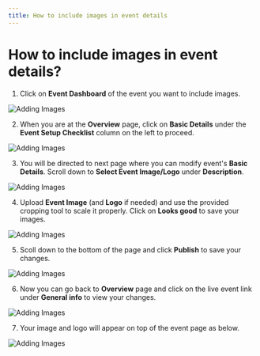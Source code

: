 ```yaml
---
title: How to include images in event details
---
```


# How to include images in event details?

1. Click on **Event Dashboard** of the event you want to include images.

![Adding Images](/images/How-to-add-a-Twitter-account-feed-to-your-event-page-1.png)

2. When you are at the **Overview** page, click on **Basic Details** under the **Event Setup Checklist** column on the left to proceed.

![Adding Images](/images/How-to-include-images-in-event-details-1.png)

3. You will be directed to next page where you can modify event's **Basic Details**. Scroll down to **Select Event Image/Logo** under **Description**. 

![Adding Images](/images/How-to-include-images-in-event-details-2.png)

4. Upload **Event Image** (and **Logo** if needed) and use the provided cropping tool to scale it properly. Click on **Looks good** to save your images.

![Adding Images](/images/How-to-include-images-in-event-details-3.png)

5. Scoll down to the bottom of the page and click **Publish** to save your changes.

![Adding Images](/images/How-to-include-images-in-event-details-4.png)

6. Now you can go back to **Overview** page and click on the live event link under **General info** to view your changes. 

![Adding Images](/images/How-to-include-images-in-event-details-5.png)

7. Your image and logo will appear on top of the event page as below.

![Adding Images](/images/How-to-include-images-in-event-details-6.png)
